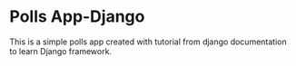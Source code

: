 # Polls App-Django

This is a simple polls app created with tutorial from django documentation to learn Django framework.
